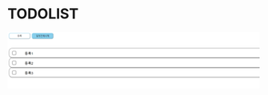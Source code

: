 # TODOLIST

<img src="https://github.com/SHIN25-coder/TODOLIST/blob/b899a2d9224f2fe3eb39009902c166577250649c/%EB%93%B1%EB%A1%9D%ED%99%94%EB%A9%B4.PNG">
